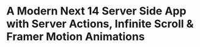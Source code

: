 # A Modern Next 14 Server Side App with Server Actions, Infinite Scroll & Framer Motion Animations

<!-- ![Anime Website](https://i.ibb.co/MG1nbqt/YT-Thumbnails-2.png) -->
